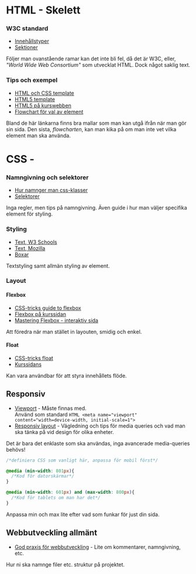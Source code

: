 # HTML - Skelett

### W3C standard
* [Innehållstyper](http://w3c.github.io/html/dom.html#kinds-of-content)
* [Sektioner](http://w3c.github.io/html/sections.html#sections)

Följer man ovanstående ramar kan det inte bli fel, då det är W3C, eller, *"World Wide Web Consortium"* som utvecklat HTML.
Dock något saklig text.

### Tips och exempel
* [HTML och CSS template](https://tutorialzine.com/2010/02/html5-css3-website-template)
* [HTML5 template](https://gist.github.com/jaxon/3913867)
* [HTML5 på kurswebben](https://twiggy.smutje.se/index.php/Anv%C3%A4nda_HTML5_semantiska_element#Varf.C3.B6r_semantiska_element.3F)
* [Flowchart för val av element](http://html5doctor.com/downloads/h5d-sectioning-flowchart.pdf)

Bland de här länkarna finns bra mallar som man kan utgå ifrån när man gör sin sida.
Den sista, *flowcharten*, kan man kika på om man inte vet vilka element man ska använda.

# CSS -

### Namngivning och selektorer
* [Hur namnger man css-klasser](http://bdavidxyz.com/blog/how-to-name-css-classes/)
* [Selektorer](https://www.w3schools.com/css/css_syntax.asp)

Inga regler, men tips på namngivning. 
Även guide i hur man väljer specifika element för styling.

### Styling
* [Text, W3 Schools](https://www.w3schools.com/css/css_text.asp)
* [Text, Mozilla](https://developer.mozilla.org/en-US/docs/Learn/CSS/Styling_text/Fundamentals)
* [Boxar](https://developer.mozilla.org/en-US/docs/Learn/CSS/Styling_boxes)

Textstyling samt allmän styling av element.

### Layout
#### Flexbox
* [CSS-tricks guide to flexbox](https://css-tricks.com/snippets/css/a-guide-to-flexbox/)
* [Flexbox på kurssidan](https://twiggy.smutje.se/index.php/Styla_horisontell_placering_med_CSS_flexbox) 
* [Mastering Flexbox - interaktiv sida](http://webdesignerwall.com/tutorials/master-css-flexbox-5-simple-steps)

Att föredra när man stället in layouten, smidig och enkel.


#### Float
* [CSS-tricks float](https://css-tricks.com/almanac/properties/f/float/)
* [Kurssidans](https://twiggy.smutje.se/index.php/Skapa_snyggt_bildgalleri)

Kan vara användbar för att styra innehållets flöde.


## Responsiv

* [Viewport](https://developer.mozilla.org/en-US/docs/Mozilla/Mobile/Viewport_meta_tag) - Måste finnas med.  
Använd som standard ```HTML <meta name="viewport" content="width=device-width, initial-scale=1">```
* [Responsiv layout](https://twiggy.smutje.se/index.php/Skapa_en_webbsida_med_responsiv_layout) - Vägledning och tips för media queries och vad man ska tänka på vid design för olika enheter.

Det är bara det enklaste som ska användas, inga avancerade media-queries behövs!

```css
/*definiera CSS som vanligt här, anpassa för mobil först*/

@media (min-width: 801px){
  /*Kod för datorskärmar*/
}

@media (min-width: 601px) and (max-width: 800px){
  /*Kod för tablets om man har det*/
}

```
Anpassa min och max lite efter vad som funkar för just din sida.


## Webbutveckling allmänt

* [God praxis för webbutveckling](https://twiggy.smutje.se/index.php/God_praxis_f%C3%B6r_webbutveckling) - Lite om kommentarer, namngivning, etc.

Hur ni ska namnge filer etc. struktur på projektet.


